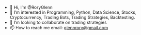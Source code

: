 - 👋 Hi, I’m @RoryGlenn
- 👀 I’m interested in Programming, Python, Data Science, Stocks, Cryptocurrency, Trading Bots, Trading Strategies, Backtesting.
- 💞️ I’m looking to collaborate on trading strategies
- 📫 How to reach me email: glennrory@gmail.com

<!---
RoryGlenn/RoryGlenn is a ✨ special ✨ repository because its `README.md` (this file) appears on your GitHub profile.
You can click the Preview link to take a look at your changes.
--->
